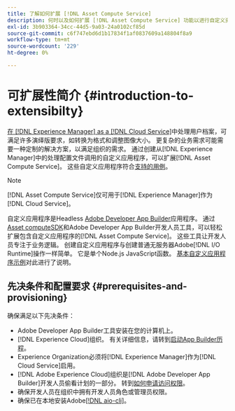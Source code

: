 ```yaml
---
title: 了解如何扩展 [!DNL Asset Compute Service]
description: 何时以及如何扩展 [!DNL Asset Compute Service] 功能以进行自定义资产处理。
exl-id: 3b903364-34cc-44d5-9a03-24a0102cf85d
source-git-commit: c6f747ebd6d1b17834f1af0837609a148804f8a9
workflow-type: tm+mt
source-wordcount: '229'
ht-degree: 0%

---
```


# 可扩展性简介 {#introduction-to-extensibilty}

[在 [!DNL Experience Manager] as a [!DNL Cloud Service]](https://experienceleague.adobe.com/zh-hans/docs/experience-manager-cloud-service/content/assets/asset-microservices-overview)中处理用户档案，可满足许多演绎版要求，如转换为格式和调整图像大小。 更复杂的业务需求可能需要一种定制的解决方案，以满足组织的需求。 通过创建从[!DNL Experience Manager]中的处理配置文件调用的自定义应用程序，可以扩展[!DNL Asset Compute Service]。 这些自定义应用程序符合[支持的用例](https://experienceleague.adobe.com/zh-hans/docs/experience-manager-cloud-service/content/assets/manage/asset-microservices-configure-and-use)。

>[!NOTE]
>
>[!DNL Asset Compute Service]仅可用于[!DNL Experience Manager]作为[!DNL Cloud Service]。

自定义应用程序是Headless [Adobe Developer App Builder](https://github.com/AdobeDocs/app-builder)应用程序。 通过[Asset computeSDK](https://github.com/adobe/asset-compute-sdk)和Adobe Developer App Builder开发人员工具，可以轻松扩展包含自定义应用程序的[!DNL Asset Compute Service]。 这些工具让开发人员专注于业务逻辑。 创建自定义应用程序与创建普通无服务器Adobe[!DNL I/O Runtime]操作一样简单。 它是单个Node.js JavaScript函数。 [基本自定义应用程序示例](https://github.com/adobe/asset-compute-example-workers/blob/master/projects/worker-basic/worker-basic.js)对此进行了说明。

## 先决条件和配置要求 {#prerequisites-and-provisioning}

确保满足以下先决条件：

* Adobe Developer App Builder工具安装在您的计算机上。
* [!DNL Experience Cloud]组织。 有关详细信息，请转到[启动App Builder历程](https://developer.adobe.com/app-builder/docs/getting_started/#acquire-access-and-credentials)。
* Experience Organization必须将[!DNL Experience Manager]作为[!DNL Cloud Service]启用。
* [!DNL Adobe Experience Cloud]组织是[!DNL Adobe Developer App Builder]开发人员偷看计划的一部分。 转到[如何申请访问权限](https://developer.adobe.com/app-builder/docs/overview/getting_access)。
* 确保开发人员在组织中拥有开发人员角色或管理员权限。
* 确保已在本地安装Adobe[[!DNL aio-cli]](https://github.com/adobe/aio-cli)。

<!-- TBD for later:

* What all accesses and licenses are required?
* What all permissions are required to create, debug, and deploy custom applications?
* How do developers get access and provision the required apps?
* What is repository management?
* Anything on security and data transfer?
* What about handling personal or sensitive information?
* Custom application SLA is dependent on SLAs of various services it depends on.
* Document how the devs can get to know the KPIs of their custom applications. The KPIs are dependent on the performance at Adobe's side, amongst other things.
-->

